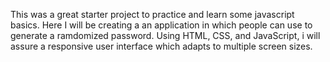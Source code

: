 This was a great starter project to practice and learn some javascript basics. Here I will be creating a an application in which people can use to generate a ramdomized password. Using HTML, CSS, and JavaScript, i will assure a responsive user interface which adapts to multiple screen sizes.
